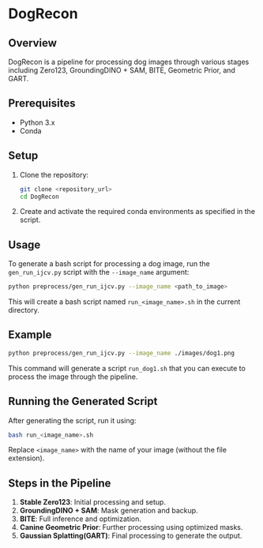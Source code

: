 # DogRecon

## Overview

DogRecon is a pipeline for processing dog images through various stages including Zero123, GroundingDINO + SAM, BITE, Geometric Prior, and GART.

## Prerequisites

- Python 3.x
- Conda

## Setup

1. Clone the repository:
    ```bash
    git clone <repository_url>
    cd DogRecon
    ```

2. Create and activate the required conda environments as specified in the script.

## Usage

To generate a bash script for processing a dog image, run the `gen_run_ijcv.py` script with the `--image_name` argument:

```bash
python preprocess/gen_run_ijcv.py --image_name <path_to_image>
```

This will create a bash script named `run_<image_name>.sh` in the current directory.

## Example

```bash
python preprocess/gen_run_ijcv.py --image_name ./images/dog1.png
```

This command will generate a script `run_dog1.sh` that you can execute to process the image through the pipeline.

## Running the Generated Script

After generating the script, run it using:

```bash
bash run_<image_name>.sh
```

Replace `<image_name>` with the name of your image (without the file extension).

## Steps in the Pipeline

1. **Stable Zero123**: Initial processing and setup.
2. **GroundingDINO + SAM**: Mask generation and backup.
3. **BITE**: Full inference and optimization.
4. **Canine Geometric Prior**: Further processing using optimized masks.
5. **Gaussian Splatting(GART)**: Final processing to generate the output.



